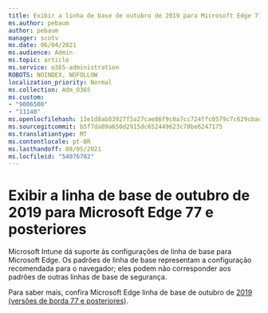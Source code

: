 ```yaml
---
title: Exibir a linha de base de outubro de 2019 para Microsoft Edge 77 e posteriores
ms.author: pebaum
author: pebaum
manager: scotv
ms.date: 06/04/2021
ms.audience: Admin
ms.topic: article
ms.service: o365-administration
ROBOTS: NOINDEX, NOFOLLOW
localization_priority: Normal
ms.collection: Adm_O365
ms.custom:
- "9006500"
- "11140"
ms.openlocfilehash: 13e1d8ab83927f5a27cae86f9c0a7cc724ffc0579c7c629cbad49f4464a38a2c
ms.sourcegitcommit: b5f7da89a650d2915dc652449623c78be6247175
ms.translationtype: MT
ms.contentlocale: pt-BR
ms.lasthandoff: 08/05/2021
ms.locfileid: "54076702"
---
```

# <a name="view-the-october-2019-baseline-for-microsoft-edge-versions-77-and-later"></a>Exibir a linha de base de outubro de 2019 para Microsoft Edge 77 e posteriores

Microsoft Intune dá suporte às configurações de linha de base para Microsoft Edge. Os padrões de linha de base representam a configuração recomendada para o navegador; eles podem não corresponder aos padrões de outras linhas de base de segurança.

Para saber mais, confira Microsoft Edge linha de base de outubro de [2019 (versões de borda 77 e posteriores)](/mem/intune/protect/security-baseline-settings-edge?pivots=edge-october-2019).